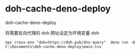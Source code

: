 # doh-cache-deno-deploy

doh-cache-deno-deploy

将需要反向代理的 doh 网址设定为环境变量 doh

```
npx cross-env "doh=https://doh.pub/dns-query"  deno run -A C:\Documents\doh-cache-deno-deploy\main.tsx
```
